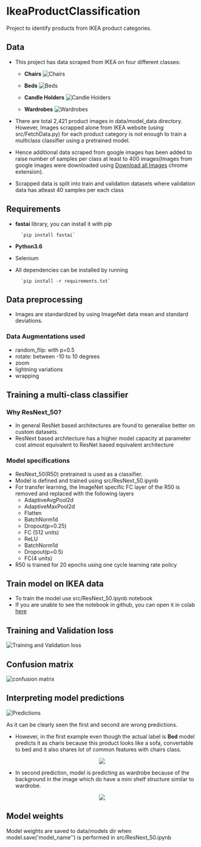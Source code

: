 # IkeaProductClassification
Project to identify products from IKEA product categories.

## Data

- This project has data scraped from IKEA on four different classes:

    - **Chairs**
    ![Chairs](https://i.imgur.com/Aa1D8ME.png)
    
    - **Beds**
    ![Beds](https://i.imgur.com/AayLhPC.png)
    
    - **Candle Holders**
    ![Candle Holders](https://i.imgur.com/MUkcW3a.png)
    
    - **Wardrobes**
    ![Wardrobes](https://i.imgur.com/OPx8SNS.png)


- There are total 2,421 product images in data/model_data directory. However,
Images scrapped alone from IKEA website (using src/FetchData.py) for each product category is 
not enough to train a multiclass classifier using a pretrained model.
- Hence additional data scraped from google images  has been added 
to raise number of samples per class at least to 400 images(Images from
google images were downloaded using [Download all Images](https://chrome.google.com/webstore/detail/download-all-images/nnffbdeachhbpfapjklmpnmjcgamcdmm?hl=en)
 chrome extension).
- Scrapped data is split into train and validation datasets where
validation data has atleast 40 samples per each class

## Requirements
- **fastai** library, you can install it with pip

        `pip install fastai`
        
- **Python3.6**
- Selenium
- All dependencies can be installed by running
    
        `pip install -r requirements.txt`

## Data preprocessing
- Images are standardized by using ImageNet data mean and standard deviations.

### Data Augmentations used
- random_flip: with p=0.5
- rotate: between -10 to 10 degrees
- zoom
- lightning variations
- wrapping

## Training a multi-class classifier
### Why ResNext_50?
- In general ResNet based architectures are found to generalise better
on custom datasets.
- ResNext based architecture has a higher model capacity at parameter
cost almost equivalent to ResNet based equivalent architecture

### Model specifications
- ResNext_50(R50) pretrained is used as a classifier.
- Model is defined and trained using src/ResNext_50.ipynb
- For transfer learning, the ImageNet specific FC layer of the R50 is removed and replaced
with the following layers 
    - AdaptiveAvgPool2d
    - AdaptiveMaxPool2d
    - Flatten
    - BatchNorm1d
    - Dropout(p=0.25)
    - FC (512 units)
    - ReLU
    - BatchNorm1d
    - Dropout(p=0.5)
    - FC(4 units)
- R50 is trained for 20 epochs using one cycle learning rate policy

## Train model on IKEA data
- To train the model use src/ResNext_50.ipynb notebook
- If you are unable to see the notebook in github, you can open it in colab [here](https://colab.research.google.com/drive/1ehv7IZ46BqrZgVjZGvJdN9qad_RAVCHo)

## Training and Validation loss
![Training and Validation loss](https://i.imgur.com/8NPrwwM.png)

## Confusion matrix
![confusion matrix](https://i.imgur.com/iOg8h8v.png)

## Interpreting model predictions

![Predictions](https://i.imgur.com/1ZHuIbs.png)

As it can be clearly seen the first and second are wrong predictions. 
- However, in the first example even though the actual label is **Bed** model predicts it as charis
 because this product looks like a sofa, convertable to bed and it also shares lot of common 
 features with chairs class.

<p align="center"> 
<img src="https://i.imgur.com/tz6fen2.png">
</p>

- In second prediction, model is predicting as wardrobe because of the 
background in the image which do have a mini shelf structure similar to wardrobe.

<p align="center"> 
<img src="https://i.imgur.com/b1MdWma.png">
</p>


## Model weights
Model weights are saved to data/models dir when model.save('model_name'') is performed
in src/ResNext_50.ipynb

